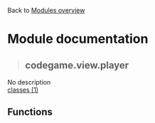 Back to [Modules overview](https://github.com/pyrustic/codegame/blob/master/docs/modules/README.md)
  
# Module documentation
>## codegame.view.player
No description
<br>
[classes (1)](https://github.com/pyrustic/codegame/blob/master/docs/modules/content/codegame.view.player/classes.md)


## Functions

